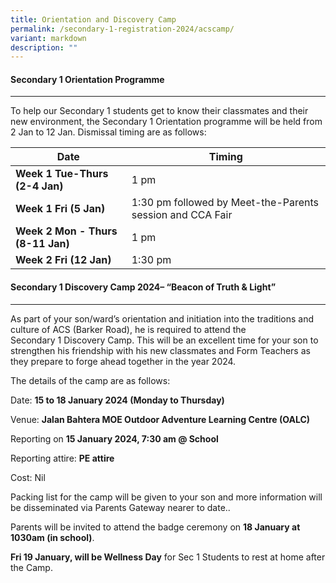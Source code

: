 ```yaml
---
title: Orientation and Discovery Camp
permalink: /secondary-1-registration-2024/acscamp/
variant: markdown
description: ""
---
```

#### **Secondary 1 Orientation Programme** ####
------------------------------------------------------------------------------------------------------------------------

To help our Secondary 1 students get to know their classmates and their new environment, the Secondary 1 Orientation programme will be held from 2 Jan to 12 Jan. Dismissal timing are as follows:



| Date | Timing |
| -------- | -------- | 
|**Week 1 Tue-Thurs (2-4 Jan)**|1 pm|
|**Week 1 Fri (5 Jan)** | 1:30 pm followed by Meet-the-Parents session and CCA Fair|
|**Week 2 Mon - Thurs (8-11 Jan)**|1 pm|
|**Week 2 Fri (12 Jan)**|1:30 pm|

#### **Secondary 1 Discovery Camp 2024– “Beacon of Truth & Light”** ####
------------------------------------------------------------------------------------------------------------------------


As part of your son/ward’s orientation and initiation into the traditions and culture of ACS (Barker Road), he is required to attend the Secondary 1 Discovery Camp. This will be an excellent time for your son to strengthen his friendship with his new classmates and Form Teachers as they prepare to forge ahead together in the year 2024.

The details of the camp are as follows:

Date: **15 to 18 January 2024 (Monday to Thursday)**

Venue: **Jalan Bahtera MOE Outdoor Adventure Learning Centre (OALC)**

Reporting on **15 January 2024, 7:30 am @ School**

Reporting attire: **PE attire**

Cost: Nil

Packing list for the camp will be given to your son and more information will be disseminated via Parents Gateway nearer to date..

Parents will be invited to attend the badge ceremony on **18 January at 1030am (in school)**.

**Fri 19 January, will be Wellness Day** for Sec 1 Students to rest at home after the Camp.